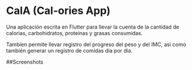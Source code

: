 # CalA (Cal-ories App)

Una aplicación escrita en Flutter para llevar la cuenta de la cantidad de calorias, carbohidratos, proteinas y grasas consumidas.

Tambíen permite llevar registro del progreso del peso y del IMC, asi como también generar un registro de comidas dia por dia.

##Screenshots



